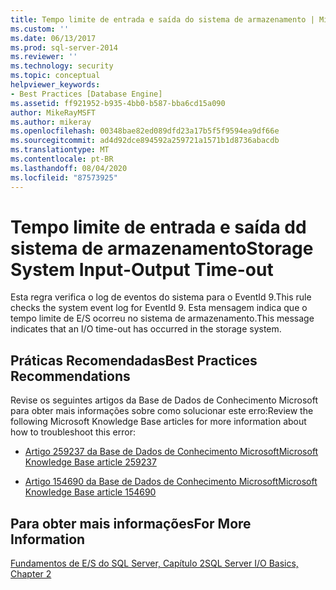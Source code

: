 ```yaml
---
title: Tempo limite de entrada e saída do sistema de armazenamento | Microsoft Docs
ms.custom: ''
ms.date: 06/13/2017
ms.prod: sql-server-2014
ms.reviewer: ''
ms.technology: security
ms.topic: conceptual
helpviewer_keywords:
- Best Practices [Database Engine]
ms.assetid: ff921952-b935-4bb0-b587-bba6cd15a090
author: MikeRayMSFT
ms.author: mikeray
ms.openlocfilehash: 00348bae82ed089dfd23a17b5f5f9594ea9df66e
ms.sourcegitcommit: ad4d92dce894592a259721a1571b1d8736abacdb
ms.translationtype: MT
ms.contentlocale: pt-BR
ms.lasthandoff: 08/04/2020
ms.locfileid: "87573925"
---
```

# <a name="storage-system-input-output-time-out"></a><span data-ttu-id="c18df-102">Tempo limite de entrada e saída dd sistema de armazenamento</span><span class="sxs-lookup"><span data-stu-id="c18df-102">Storage System Input-Output Time-out</span></span>
  <span data-ttu-id="c18df-103">Esta regra verifica o log de eventos do sistema para o EventId 9.</span><span class="sxs-lookup"><span data-stu-id="c18df-103">This rule checks the system event log for EventId 9.</span></span> <span data-ttu-id="c18df-104">Esta mensagem indica que o tempo limite de E/S ocorreu no sistema de armazenamento.</span><span class="sxs-lookup"><span data-stu-id="c18df-104">This message indicates that an I/O time-out has occurred in the storage system.</span></span>  
  
## <a name="best-practices-recommendations"></a><span data-ttu-id="c18df-105">Práticas Recomendadas</span><span class="sxs-lookup"><span data-stu-id="c18df-105">Best Practices Recommendations</span></span>  
 <span data-ttu-id="c18df-106">Revise os seguintes artigos da Base de Dados de Conhecimento Microsoft para obter mais informações sobre como solucionar este erro:</span><span class="sxs-lookup"><span data-stu-id="c18df-106">Review the following Microsoft Knowledge Base articles for more information about how to troubleshoot this error:</span></span>  
  
-   [<span data-ttu-id="c18df-107">Artigo 259237 da Base de Dados de Conhecimento Microsoft</span><span class="sxs-lookup"><span data-stu-id="c18df-107">Microsoft Knowledge Base article 259237</span></span>](https://go.microsoft.com/fwlink/?linkid=117746)  
  
-   [<span data-ttu-id="c18df-108">Artigo 154690 da Base de Dados de Conhecimento Microsoft</span><span class="sxs-lookup"><span data-stu-id="c18df-108">Microsoft Knowledge Base article 154690</span></span>](https://go.microsoft.com/fwlink/?LinkId=117747)  
  
## <a name="for-more-information"></a><span data-ttu-id="c18df-109">Para obter mais informações</span><span class="sxs-lookup"><span data-stu-id="c18df-109">For More Information</span></span>  
 <span data-ttu-id="c18df-110">[Fundamentos de E/S do SQL Server, Capítulo 2](/previous-versions/sql/sql-server-2005/administrator/cc917726(v=technet.10))</span><span class="sxs-lookup"><span data-stu-id="c18df-110">[SQL Server I/O Basics, Chapter 2](/previous-versions/sql/sql-server-2005/administrator/cc917726(v=technet.10))</span></span>  
  
  
